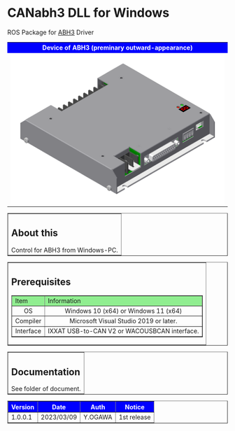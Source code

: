 # CANabh3 DLL for Windows
ROS Package for <a href="https://www.wacogiken.co.jp/agv/abh3.html">ABH3</a> Driver

<table width="100%" border="0">
<tr><th align="center" valign="center" bgcolor="blue"><font color="white">Device of ABH3 (preminary outward-appearance)</font></th></tr>
<tr><td align="center" valign="center"><img src="./img/abh3.png"></td></tr>
</table>

<table border="1">
<tr><td><h2>About this</h2>
Control for ABH3 from Windows-PC.
</td></tr></table>


<!-- Prerequisites -->
<table border="1">
<tr><td><h2>Prerequisites</h2>
<table border="1">
<tr>
<td bgcolor="lightgreen">Item</td>
<td bgcolor="lightgreen">Information</td>
</tr>
<tr><td align="center">OS</td><td align="center">Windows 10 (x64) or Windows 11 (x64)</td></tr>
<tr><td align="center">Compiler</td><td align="center">Microsoft Visual Studio 2019 or later.</td></tr>
<tr><td align="center">Interface</td><td align="center">IXXAT USB-to-CAN V2 or WACOUSBCAN interface.</td></tr>
</table>
</td></tr>
</table>





<!-- Document -->
<table border="1">
<tr><td><h2>Documentation</h2>
See folder of document.
</td></tr></table>

<!-- Version table -->
<table border="1">
<tr>
<th bgcolor="blue"><font color="white">Version</font></th>
<th bgcolor="blue"><font color="white">Date</font></th>
<th bgcolor="blue"><font color="white">Auth</font></th>
<th bgcolor="blue"><font color="white">Notice</font></th>
</tr>
<tr>
<td>1.0.0.1</td>
<td>2023/03/09</td>
<td>Y.OGAWA</td>
<td>1st release</td>
</tr>
</table>



